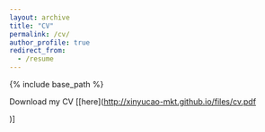 ```yaml
---
layout: archive
title: "CV"
permalink: /cv/
author_profile: true
redirect_from:
  - /resume
---
```


{% include base_path %}

Download my CV [[here](http://xinyucao-mkt.github.io/files/cv.pdf

)]